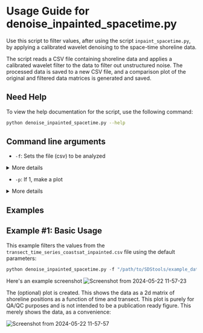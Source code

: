 # Usage Guide for denoise_inpainted_spacetime.py

Use this script to filter values, after using the script `inpaint_spacetime.py`, by applying a calibrated wavelet denoising to the space-time shoreline data.

The script reads a CSV file containing shoreline data and applies a calibrated wavelet filter to the data to filter out unstructured noise. The processed data is saved to a new CSV file, and a comparison plot of the original and filtered data matrices is generated and saved.

## Need Help

To view the help documentation for the script, use the following command:

```bash
python denoise_inpainted_spacetime.py --help
```

## Command line arguments
- `-f`: Sets the file (csv) to be analyzed

<details>
<summary>More details</summary>
The csv format file shoule contain shoreline positions in each cell, with rows as time and columns as transects
</details>

- `-p`: If 1, make a plot

<details>
<summary>More details</summary>
A flag to make (or suppress) a plot
</details>


## Examples

## Example #1: Basic Usage

This example filters the values from the `transect_time_series_coastsat_inpainted.csv` file using the default parameters:

```python
python denoise_inpainted_spacetime.py -f "/path/to/SDStools/example_data/transect_time_series_coastsat_inpainted.csv" -p 1 
```


Here's an example screenshot
![Screenshot from 2024-05-22 11-57-23](https://github.com/Doodleverse/SDStools/assets/3596509/ebb59bca-2824-4472-bf51-9c74f8c43466)

The (optional) plot is created. This shows the data as a 2d matrix of shoreline positions as a function of time and transect. This plot is purely for QA/QC purposes and is not intended to be a publication ready figure. This merely shows the data, as a convenience:

![Screenshot from 2024-05-22 11-57-57](https://github.com/Doodleverse/SDStools/assets/3596509/60d3c27d-3113-40e6-9c73-0bbd5ebd07c8)
